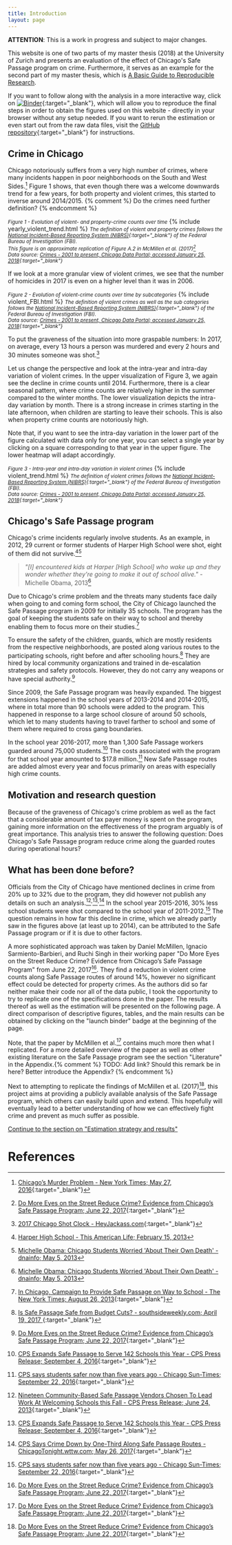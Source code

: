 ```yaml
---
title: Introduction
layout: page
---
```

**ATTENTION**: This is a work in progress and subject to major changes.


This website is one of two parts of my master thesis (2018) at the University of Zurich and presents an evaluation of the effect of Chicago's Safe Passage program on crime. Furthermore, it serves as an example for the second part of my master thesis, which is [A Basic Guide to Reproducible Research](https://binste.github.io/basic_reproducibility_guide/).

If you want to follow along with the analysis in a more interactive way, click on [![Binder](https://mybinder.org/badge.svg)](https://mybinder.org/v2/gh/binste/chicago_safepassage_evaluation/master?filepath=notebooks%2F5_analysis%2F1.0-binste-analyze-crime-results-census-block-level.ipynb){:target="_blank"}, which will allow you to reproduce the final steps in order to obtain the figures used on this website - directly in your browser without any setup needed. If you want to rerun the estimation or even start out from the raw data files, visit the [GitHub repository](https://github.com/binste/chicago_safepassage_evaluation){:target="_blank"} for instructions.

## Crime in Chicago
Chicago notoriously suffers from a very high number of crimes, where many incidents happen in poor neighborhoods on the South and West Sides.[^1] Figure 1 shows, that even though there was a welcome downwards trend for a few years, for both property and violent crimes, this started to inverse around 2014/2015.
{% comment %}
Do the crimes need further definition?
{% endcomment %}

<small>*Figure 1 - Evolution of violent- and property-crime counts over time*</small>
{% include yearly_violent_trend.html %}
<small>*The definition of violent and property crimes follows the [National Incident-Based Reporting System (NIBRS)](http://gis.chicagopolice.org/clearmap_crime_sums/crime_types.html){:target="_blank"} of the Federal Bureau of Investigation (FBI).*<br />
*This figure is an approximate replication of Figure A.2 in McMillen et al. (2017)[^8]*<br />
*Data source: [Crimes - 2001 to present, Chicago Data Portal; accessed January 25, 2018](https://data.cityofchicago.org/Public-Safety/Crimes-2001-to-present/ijzp-q8t2){:target="_blank"}*</small>

If we look at a more granular view of violent crimes, we see that the number of homicides in 2017 is even on a higher level than it was in 2006.

<small>*Figure 2 - Evolution of violent-crime counts over time by subcategories*</small>
{% include violent_FBI.html %}
<small>*The definition of violent crimes as well as the sub categories follows the [National Incident-Based Reporting System (NIBRS)](http://gis.chicagopolice.org/clearmap_crime_sums/crime_types.html){:target="_blank"} of the Federal Bureau of Investigation (FBI).*<br />
*Data source: [Crimes - 2001 to present, Chicago Data Portal; accessed January 25, 2018](https://data.cityofchicago.org/Public-Safety/Crimes-2001-to-present/ijzp-q8t2){:target="_blank"}*
</small>

To put the graveness of the situation into more graspable numbers: In 2017, on average, every 13 hours a person was murdered and every 2 hours and 30 minutes someone was shot.[^2]

Let us change the perspective and look at the intra-year and intra-day variation of violent crimes. In the upper visualization of Figure 3, we again see the decline in crime counts until 2014. Furthermore, there is a clear seasonal pattern, where crime counts are relatively higher in the summer compared to the winter months. The lower visualization depicts the intra-day variation by month. There is a strong increase in crimes starting in the late afternoon, when children are starting to leave their schools. This is also when property crime counts are notoriously high.

Note that, if you want to see the intra-day variation in the lower part of the figure calculated with data only for one year, you can select a single year by clicking on a square corresponding to that year in the upper figure. The lower heatmap will adapt accordingly.

<small>*Figure 3 - Intra-year and intra-day variation in violent crimes*</small>
{% include violent_trend.html %}
<small>*The definition of violent crimes follows the [National Incident-Based Reporting System (NIBRS)](http://gis.chicagopolice.org/clearmap_crime_sums/crime_types.html){:target="_blank"} of the Federal Bureau of Investigation (FBI).*<br />
*Data source: [Crimes - 2001 to present, Chicago Data Portal; accessed January 25, 2018](https://data.cityofchicago.org/Public-Safety/Crimes-2001-to-present/ijzp-q8t2){:target="_blank"}*</small>

## Chicago's Safe Passage program
Chicago's crime incidents regularly involve students. As an example, in 2012, 29 current or former students of Harper High School were shot, eight of them did not survive.[^11][^12]

>*"[I] encountered kids at Harper [High School] who wake up and they wonder whether they're going to make it out of school alive."* - Michelle Obama, 2013[^12]

Due to Chicago's crime problem and the threats many students face daily when going to and coming form school, the City of Chicago launched the Safe Passage program in 2009 for initially 35 schools. The program has the goal of keeping the students safe on their way to school and thereby enabling them to focus more on their studies.[^10]

To ensure the safety of the children, guards, which are mostly residents from the respective neighborhoods, are posted along various routes to the participating schools, right before and after schooling hours.[^3] They are hired by local community organizations and trained in de-escalation strategies and safety protocols. However, they do not carry any weapons or have special authority.[^8]

Since 2009, the Safe Passage program was heavily expanded. The biggest extensions happened in the school years of 2013-2014 and 2014-2015, where in total more than 90 schools were added to the program. This happened in response to a large school closure of around 50 schools, which let to many students having to travel farther to school and some of them where required to cross gang boundaries.

In the school year 2016-2017, more than 1,300 Safe Passage workers guarded around 75,000 students.[^4] The costs associated with the program for that school year amounted to $17.8 million.[^9] New Safe Passage routes are added almost every year and focus primarily on areas with especially high crime counts.

## Motivation and research question
Because of the graveness of Chicago's crime problem as well as the fact that a considerable amount of tax payer money is spent on the program, gaining more information on the effectiveness of the program arguably is of great importance. This analysis tries to answer the following question: Does Chicago's Safe Passage program reduce crime along the guarded routes during operational hours?

## What has been done before?
Officials from the City of Chicago have mentioned declines in crime from 20% up to 32% due to the program, they did however not publish any details on such an analysis.[^5]<sup>,</sup>[^6]<sup>,</sup>[^7] In the school year 2015-2016, 30% less school students were shot compared to the school year of 2011-2012.[^9] The question remains in how far this decline in crime, which we already partly saw in the figures above (at least up to 2014), can be attributed to the Safe Passage program or if it is due to other factors.

A more sophisticated approach was taken by Daniel McMillen, Ignacio Sarmiento-Barbieri, and Ruchi Singh in their working paper "Do More Eyes on the Street Reduce Crime? Evidence from Chicago’s Safe Passage Program" from June 22, 2017[^8]. They find a reduction in violent crime counts along Safe Passage routes of around 14%, however no significant effect could be detected for property crimes. As the authors did so far neither make their code nor all of the data public, I took the opportunity to try to replicate one of the specifications done in the paper. The results thereof as well as the estimation will be presented on the following page. A direct comparison of descriptive figures, tables, and the main results can be obtained by clicking on the "launch binder" badge at the beginning of the page.

Note, that the paper by McMillen et al.[^8] contains much more then what I replicated. For a more detailed overview of the paper as well as other existing literature on the Safe Passage program see the section "Literature" in the Appendix.{% comment %}
TODO: Add link? Should this remark be in here? Better introduce the Appendix?
{% endcomment %}

Next to attempting to replicate the findings of McMillen et al. (2017)[^8], this project aims at providing a publicly available analysis of the Safe Passage program, which others can easily build upon and extend. This hopefully will eventually lead to a better understanding of how we can effectively fight crime and prevent as much suffer as possible.

[Continue to the section on "Estimation strategy and results"](./estimation_and_results.md)

# References

[^1]: [Chicago’s Murder Problem - New York Times; May 27, 2016](https://www.nytimes.com/interactive/2016/05/18/us/chicago-murder-problem.html){:target="_blank"}
[^2]: [2017 Chicago Shot Clock - HeyJackass.com](https://heyjackass.com/2017-chicago-shot-clock/){:target="_blank"}
[^3]: [Is Safe Passage Safe from Budget Cuts? - southsideweekly.com; April 19, 2017 ](https://southsideweekly.com/is-safe-passage-safe-from-budget-cuts/){:target="_blank"}
[^4]: [CPS Expands Safe Passage to Serve 142 Schools this Year - CPS Press Release; September 4, 2016](http://cps.edu/News/Press_releases/Pages/PR1_09_04_2016.aspx){:target="_blank"}
[^5]: [Nineteen Community-Based Safe Passage Vendors Chosen To Lead Work At Welcoming Schools this Fall - CPS Press Release; June 24, 2013](https://cps.edu/News/Press_releases/Pages/PR1_06_24_2013.aspx){:target="_blank"}
[^6]: [CPS Expands Safe Passage to Serve 142 Schools this Year - CPS Press Release; September 4, 2016](https://cps.edu/News/Press_releases/Pages/PR1_09_04_2016.aspx){:target="_blank"}
[^7]: [CPS Says Crime Down by One-Third Along Safe Passage Routes - ChicagoTonight.wttw.com; May 26, 2017](https://chicagotonight.wttw.com/2017/05/26/cps-says-crime-down-one-third-along-safe-passage-routes){:target="_blank"}
[^8]: [Do More Eyes on the Street Reduce Crime? Evidence from Chicago’s Safe Passage Program; June 22, 2017](https://ignaciomsarmiento.github.io/assets/Safe_Passage_WP.pdf){:target="_blank"}
[^9]: [CPS says students safer now than five years ago - Chicago Sun-Times; September 22, 2016](https://www.pressreader.com/usa/chicago-sun-times/20160922/281582355105718){:target="_blank"}
[^10]: [In Chicago, Campaign to Provide Safe Passage on Way to School - The New York Times; August 26, 2013](https://www.nytimes.com/2013/08/27/education/in-chicago-campaign-to-provide-safe-passage-on-way-to-school.html){:target="_blank"}
[^11]: [Harper High School - This American Life; February 15, 2013](https://www.thisamericanlife.org/487/harper-high-school-part-one)
[^12]: [Michelle Obama: Chicago Students Worried 'About Their Own Death' - dnainfo; May 5, 2013](https://www.dnainfo.com/chicago/20130505/chicago/michelle-obama-chicago-students-worried-about-their-own-death/)